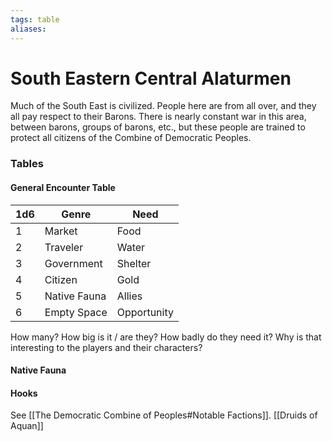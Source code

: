 ```yaml
---
tags: table
aliases:
---
```

# South Eastern Central Alaturmen
Much of the South East is civilized. People here are from all over, and they all pay respect to their Barons. There is nearly constant war in this area, between barons, groups of barons, etc., but these people are trained to protect all citizens of the Combine of Democratic Peoples.

### Tables
#### General Encounter Table
1d6 | Genre | Need 
--- | --- | --- 
1 | Market | Food 
2 | Traveler | Water 
3 | Government | Shelter 
4 | Citizen | Gold 
5 | Native Fauna | Allies 
6 | Empty Space | Opportunity

How many? How big is it / are they? How badly do they need it? Why is that interesting to the players and their characters?

#### Native Fauna
#### Hooks
See [[The Democratic Combine of Peoples#Notable Factions]].
[[Druids of Aquan]]